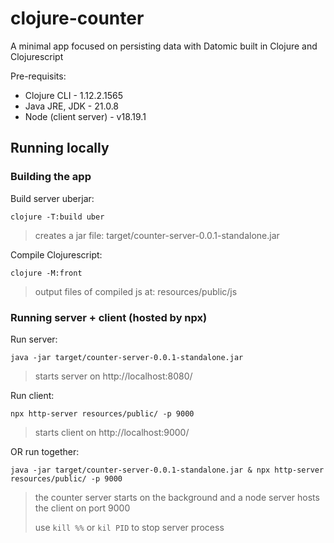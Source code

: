# clojure-counter
A minimal app focused on persisting data with Datomic built in Clojure and Clojurescript

Pre-requisits:
- Clojure CLI - 1.12.2.1565
- Java JRE, JDK - 21.0.8
- Node (client server) - v18.19.1

## Running locally

### Building the app

Build server uberjar:
```
clojure -T:build uber
```
> creates a jar file: target/counter-server-0.0.1-standalone.jar

Compile Clojurescript:
``` 
clojure -M:front
```
> output files of compiled js at: resources/public/js


### Running server + client (hosted by npx)

Run server:
```
java -jar target/counter-server-0.0.1-standalone.jar
```
> starts server on http://localhost:8080/

Run client:
```
npx http-server resources/public/ -p 9000
```
> starts client on http://localhost:9000/

OR run together:
```
java -jar target/counter-server-0.0.1-standalone.jar & npx http-server resources/public/ -p 9000
```
> the counter server starts on the background and a node server hosts the client on port 9000
>
> use `kill %%` or `kil PID` to stop server process